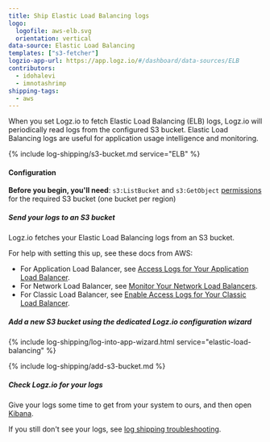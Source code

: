 ```yaml
---
title: Ship Elastic Load Balancing logs
logo:
  logofile: aws-elb.svg
  orientation: vertical
data-source: Elastic Load Balancing
templates: ["s3-fetcher"]
logzio-app-url: https://app.logz.io/#/dashboard/data-sources/ELB
contributors:
  - idohalevi
  - imnotashrimp
shipping-tags:
  - aws
---
```


When you set Logz.io to fetch Elastic Load Balancing (ELB) logs, Logz.io will periodically read logs from the configured S3 bucket. Elastic Load Balancing logs are useful for application usage intelligence and monitoring.

{% include log-shipping/s3-bucket.md service="ELB" %}

#### Configuration

**Before you begin, you'll need**:
`s3:ListBucket` and `s3:GetObject` [permissions](https://support.logz.io/hc/en-us/articles/209486129-Troubleshooting-AWS-IAM-Configuration-for-retrieving-logs-from-a-S3-Bucket) for the required S3 bucket (one bucket per region)

<div class="tasklist">

##### Send your logs to an S3 bucket

Logz.io fetches your Elastic Load Balancing logs from an S3 bucket.

For help with setting this up, see these docs from AWS:

* For Application Load Balancer,
  see [Access Logs for Your Application Load Balancer](https://docs.aws.amazon.com/elasticloadbalancing/latest/application/load-balancer-access-logs.html).
* For Network Load Balancer,
  see [Monitor Your Network Load Balancers](https://docs.aws.amazon.com/elasticloadbalancing/latest/network/load-balancer-monitoring.html).
* For Classic Load Balancer,
  see [Enable Access Logs for Your Classic Load Balancer](https://docs.aws.amazon.com/elasticloadbalancing/latest/classic/enable-access-logs.html).



##### Add a new S3 bucket using the dedicated Logz.io configuration wizard



<!-- logzio-inject:aws:elb -->


{% include log-shipping/log-into-app-wizard.html service="elastic-load-balancing" %}


{% include log-shipping/add-s3-bucket.md %}


##### Check Logz.io for your logs

Give your logs some time to get from your system to ours, and then open [Kibana](https://app.logz.io/#/dashboard/kibana).

If you still don't see your logs, see [log shipping troubleshooting]({{site.baseurl}}/user-guide/log-shipping/log-shipping-troubleshooting.html).

</div>
